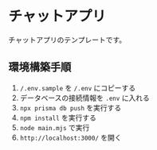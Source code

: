 # チャットアプリ

チャットアプリのテンプレートです。

## 環境構築手順

1. `/.env.sample` を `/.env` にコピーする
2. データベースの接続情報を `.env` に入れる
3. `npx prisma db push` を実行する
4. `npm install` を実行する
5. `node main.mjs` で実行
6. `http://localhost:3000/` を開く
